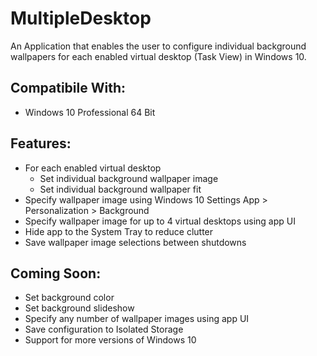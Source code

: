 # MultipleDesktop
An Application that enables the user to configure individual background wallpapers for each enabled virtual desktop (Task View) in Windows 10.

Compatibile With:
-----------------
- Windows 10 Professional 64 Bit

Features:
---------
- For each enabled virtual desktop
	- Set individual background wallpaper image
	- Set individual background wallpaper fit
- Specify wallpaper image using Windows 10 Settings App > Personalization > Background
- Specify wallpaper image for up to 4 virtual desktops using app UI
- Hide app to the System Tray to reduce clutter
- Save wallpaper image selections between shutdowns

Coming Soon:
------------
- Set background color
- Set background slideshow
- Specify any number of wallpaper images using app UI
- Save configuration to Isolated Storage
- Support for more versions of Windows 10
